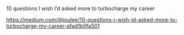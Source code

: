 10 questions I wish I’d asked more to turbocharge my career

https://medium.com/@joulee/10-questions-i-wish-id-asked-more-to-turbocharge-my-career-afad1b0fa501
